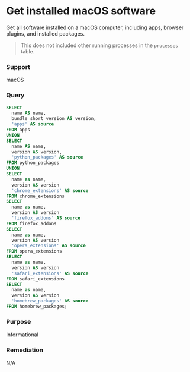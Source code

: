# Get installed macOS software

Get all software installed on a macOS computer, including apps, browser plugins, and installed packages.

> This does not included other running processes in the `processes` table.

### Support
macOS

### Query
```sql
SELECT
  name AS name,
  bundle_short_version AS version,
  'apps' AS source
FROM apps
UNION
SELECT
  name AS name,
  version AS version,
  'python_packages' AS source
FROM python_packages
UNION
SELECT
  name as name,
  version AS version
  'chrome_extensions' AS source
FROM chrome_extensions
SELECT
  name as name,
  version AS version
  'firefox_addons' AS source
FROM firefox_addons
SELECT
  name as name,
  version AS version
  'opera_extensions' AS source
FROM opera_extensions
SELECT
  name as name,
  version AS version
  'safari_extensions' AS source
FROM safari_extensions
SELECT
  name as name,
  version AS version
  'homebrew_packages' AS source
FROM homebrew_packages;
```

### Purpose

Informational

### Remediation

N/A

